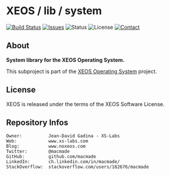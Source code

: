 XEOS / lib / system
===================

[![Build Status](https://img.shields.io/travis/macmade/XEOS-lib-system.svg?branch=master&style=flat)](https://travis-ci.org/macmade/XEOS-lib-system)
[![Issues](http://img.shields.io/github/issues/macmade/XEOS-lib-system.svg?style=flat)](https://github.com/macmade/XEOS-lib-system/issues)
![Status](https://img.shields.io/badge/status-active-brightgreen.svg?style=flat)
![License](https://img.shields.io/badge/license-xeos-brightgreen.svg?style=flat)
[![Contact](https://img.shields.io/badge/contact-@macmade-blue.svg?style=flat)](https://twitter.com/macmade)

About
-----

**System library for the XEOS Operating System.**

This subproject is part of the [XEOS Operating System](https://github.com/macmade/XEOS/) project.

License
-------

XEOS is released under the terms of the XEOS Software License.

Repository Infos
----------------

    Owner:			Jean-David Gadina - XS-Labs
    Web:			www.xs-labs.com
    Blog:			www.noxeos.com
    Twitter:		@macmade
    GitHub:			github.com/macmade
    LinkedIn:		ch.linkedin.com/in/macmade/
    StackOverflow:	stackoverflow.com/users/182676/macmade
